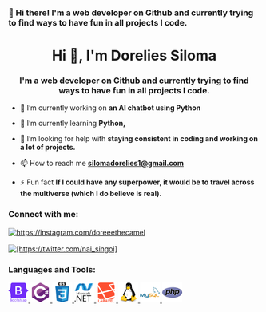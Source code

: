 ### 👋 Hi there! I'm a web developer on Github and currently trying to find ways to have fun in all projects I code.

<!--
**doreeethecamel/doreeethecamel** is a ✨ _special_ ✨ repository because its `README.md` (this file) appears on your GitHub profile.

# 💫 About Me:
-🔭 I’m currently working on an AI chatbot using Python<br><br>- 🌱 I’m currently learning Python<br><br>- 🤝 I’m looking for help with staying consistent in coding and working on a lot of projects.<br><br>- 📫 How to reach me silomadorelies1@gmail.com<br><br>- ⚡ Fun fact If I could have any superpower, it would be to travel across the multiverse (which I do believe is real).


## 🌐 Socials:
[![Instagram](https://img.shields.io/badge/Instagram-%23E4405F.svg?logo=Instagram&logoColor=white)](https://instagram.com/https://instagram.com/doreeethecamel) [![X](https://img.shields.io/badge/X-black.svg?logo=X&logoColor=white)](https://x.com/https://x.com/nai_singoi) 

# 💻 Tech Stack:
![C#](https://img.shields.io/badge/c%23-%23239120.svg?style=for-the-badge&logo=csharp&logoColor=white) ![CSS3](https://img.shields.io/badge/css3-%231572B6.svg?style=for-the-badge&logo=css3&logoColor=white) ![HTML5](https://img.shields.io/badge/html5-%23E34F26.svg?style=for-the-badge&logo=html5&logoColor=white) ![PHP](https://img.shields.io/badge/php-%23777BB4.svg?style=for-the-badge&logo=php&logoColor=white) ![Python](https://img.shields.io/badge/python-3670A0?style=for-the-badge&logo=python&logoColor=ffdd54) ![R](https://img.shields.io/badge/r-%23276DC3.svg?style=for-the-badge&logo=r&logoColor=white) ![Vercel](https://img.shields.io/badge/vercel-%23000000.svg?style=for-the-badge&logo=vercel&logoColor=white) ![.Net](https://img.shields.io/badge/.NET-5C2D91?style=for-the-badge&logo=.net&logoColor=white) ![Laravel](https://img.shields.io/badge/laravel-%23FF2D20.svg?style=for-the-badge&logo=laravel&logoColor=white) ![MySQL](https://img.shields.io/badge/mysql-%2300000f.svg?style=for-the-badge&logo=mysql&logoColor=white) ![Canva](https://img.shields.io/badge/Canva-%2300C4CC.svg?style=for-the-badge&logo=Canva&logoColor=white)
# 📊 GitHub Stats:
![](https://github-readme-stats.vercel.app/api?username=doreeethecamel&theme=dark&hide_border=false&include_all_commits=false&count_private=false)<br/>
![](https://github-readme-streak-stats.herokuapp.com/?user=doreeethecamel&theme=dark&hide_border=false)<br/>
![](https://github-readme-stats.vercel.app/api/top-langs/?username=doreeethecamel&theme=dark&hide_border=false&include_all_commits=false&count_private=false&layout=compact)

### 😂 Random Dev Meme
<img src='https://randommeme-five.vercel.app/' style="height: 400px;"/>

<!-- Proudly created with GPRM ( https://gprm.itsvg.in ) -->

<h1 align="center">Hi 👋, I'm Dorelies Siloma</h1>
<h3 align="center">I'm a web developer on Github and currently trying to find ways to have fun in all projects I code.</h3>

- 🔭 I’m currently working on **an AI chatbot using Python**

- 🌱 I’m currently learning **Python,**

- 🤝 I’m looking for help with **staying consistent in coding and working on a lot of projects.**

- 📫 How to reach me **silomadorelies1@gmail.com**

- ⚡ Fun fact **If I could have any superpower, it would be to travel across the multiverse (which I do believe is real).**

<h3 align="left">Connect with me:</h3>
<p align="left">
<a href="https://instagram.com/https://instagram.com/doreeethecamel" target="blank"><img align="center" src="https://raw.githubusercontent.com/rahuldkjain/github-profile-readme-generator/master/src/images/icons/Social/instagram.svg" alt="https://instagram.com/doreeethecamel" height="30" width="40" /></a>


<a href="[https://x.com/https://x.com/nai_singoi]" target="blank"><img align="center" src="https://raw.githubusercontent.com/rahuldkjain/github-profile-readme-generator/master/src/images/icons/Social/twitter.svg" alt="[https://twitter.com/nai_singoi]" height="30" width="40" /></a>
</p>

<h3 align="left">Languages and Tools:</h3>
<p align="left"> <a href="https://getbootstrap.com" target="_blank" rel="noreferrer"> <img src="https://raw.githubusercontent.com/devicons/devicon/master/icons/bootstrap/bootstrap-plain-wordmark.svg" alt="bootstrap" width="40" height="40"/> </a> <a href="https://www.w3schools.com/cs/" target="_blank" rel="noreferrer"> <img src="https://raw.githubusercontent.com/devicons/devicon/master/icons/csharp/csharp-original.svg" alt="csharp" width="40" height="40"/> </a> <a href="https://www.w3schools.com/css/" target="_blank" rel="noreferrer"> <img src="https://raw.githubusercontent.com/devicons/devicon/master/icons/css3/css3-original-wordmark.svg" alt="css3" width="40" height="40"/> </a> <a href="https://dotnet.microsoft.com/" target="_blank" rel="noreferrer"> <img src="https://raw.githubusercontent.com/devicons/devicon/master/icons/dot-net/dot-net-original-wordmark.svg" alt="dotnet" width="40" height="40"/> </a> <a href="https://laravel.com/" target="_blank" rel="noreferrer"> <img src="https://raw.githubusercontent.com/devicons/devicon/master/icons/laravel/laravel-plain-wordmark.svg" alt="laravel" width="40" height="40"/> </a> <a href="https://www.linux.org/" target="_blank" rel="noreferrer"> <img src="https://raw.githubusercontent.com/devicons/devicon/master/icons/linux/linux-original.svg" alt="linux" width="40" height="40"/> </a> <a href="https://www.mysql.com/" target="_blank" rel="noreferrer"> <img src="https://raw.githubusercontent.com/devicons/devicon/master/icons/mysql/mysql-original-wordmark.svg" alt="mysql" width="40" height="40"/> </a> <a href="https://www.php.net" target="_blank" rel="noreferrer"> <img src="https://raw.githubusercontent.com/devicons/devicon/master/icons/php/php-original.svg" alt="php" width="40" height="40"/> </a> </p>









